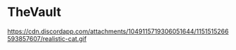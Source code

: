 # TheVault
https://cdn.discordapp.com/attachments/1049115719306051644/1151515266593857607/realistic-cat.gif
